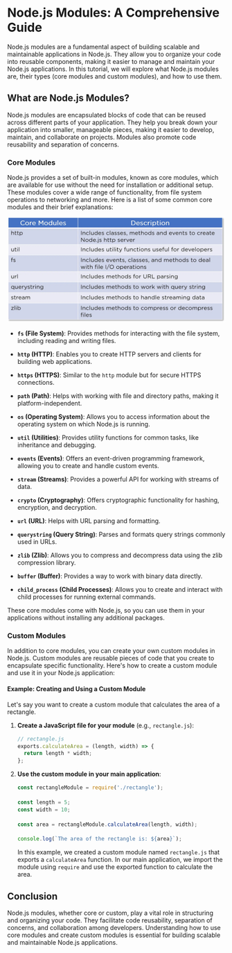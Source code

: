 # Node.js Modules: A Comprehensive Guide

Node.js modules are a fundamental aspect of building scalable and maintainable applications in Node.js. They allow you to organize your code into reusable components, making it easier to manage and maintain your Node.js applications. In this tutorial, we will explore what Node.js modules are, their types (core modules and custom modules), and how to use them.

## What are Node.js Modules?

Node.js modules are encapsulated blocks of code that can be reused across different parts of your application. They help you break down your application into smaller, manageable pieces, making it easier to develop, maintain, and collaborate on projects. Modules also promote code reusability and separation of concerns.

### Core Modules

Node.js provides a set of built-in modules, known as core modules, which are available for use without the need for installation or additional setup. These modules cover a wide range of functionality, from file system operations to networking and more. Here is a list of some common core modules and their brief explanations:

![Node JS Modules](../Assets/nodejs_module_table.webp)


- **`fs` (File System)**: Provides methods for interacting with the file system, including reading and writing files.
  
- **`http` (HTTP)**: Enables you to create HTTP servers and clients for building web applications.
  
- **`https` (HTTPS)**: Similar to the `http` module but for secure HTTPS connections.
  
- **`path` (Path)**: Helps with working with file and directory paths, making it platform-independent.
  
- **`os` (Operating System)**: Allows you to access information about the operating system on which Node.js is running.
  
- **`util` (Utilities)**: Provides utility functions for common tasks, like inheritance and debugging.
  
- **`events` (Events)**: Offers an event-driven programming framework, allowing you to create and handle custom events.
  
- **`stream` (Streams)**: Provides a powerful API for working with streams of data.
  
- **`crypto` (Cryptography)**: Offers cryptographic functionality for hashing, encryption, and decryption.
  
- **`url` (URL)**: Helps with URL parsing and formatting.
  
- **`querystring` (Query String)**: Parses and formats query strings commonly used in URLs.
  
- **`zlib` (Zlib)**: Allows you to compress and decompress data using the zlib compression library.
  
- **`buffer` (Buffer)**: Provides a way to work with binary data directly.
  
- **`child_process` (Child Processes)**: Allows you to create and interact with child processes for running external commands.

These core modules come with Node.js, so you can use them in your applications without installing any additional packages.

### Custom Modules

In addition to core modules, you can create your own custom modules in Node.js. Custom modules are reusable pieces of code that you create to encapsulate specific functionality. Here's how to create a custom module and use it in your Node.js application:

#### Example: Creating and Using a Custom Module

Let's say you want to create a custom module that calculates the area of a rectangle.

1. **Create a JavaScript file for your module** (e.g., `rectangle.js`):

   ```javascript
   // rectangle.js
   exports.calculateArea = (length, width) => {
     return length * width;
   };
   ```

2. **Use the custom module in your main application**:

   ```javascript
   const rectangleModule = require('./rectangle');

   const length = 5;
   const width = 10;

   const area = rectangleModule.calculateArea(length, width);

   console.log(`The area of the rectangle is: ${area}`);
   ```

   In this example, we created a custom module named `rectangle.js` that exports a `calculateArea` function. In our main application, we import the module using `require` and use the exported function to calculate the area.

## Conclusion

Node.js modules, whether core or custom, play a vital role in structuring and organizing your code. They facilitate code reusability, separation of concerns, and collaboration among developers. Understanding how to use core modules and create custom modules is essential for building scalable and maintainable Node.js applications.